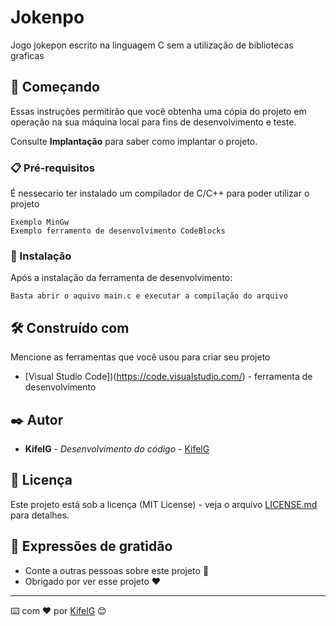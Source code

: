 # Jokenpo

Jogo jokepon escrito na linguagem C sem a utilização de bibliotecas graficas

## 🚀 Começando

Essas instruções permitirão que você obtenha uma cópia do projeto em operação na sua máquina local para fins de desenvolvimento e teste.

Consulte **Implantação** para saber como implantar o projeto.

### 📋 Pré-requisitos

É nessecario ter instalado um compilador de C/C++ para poder utilizar o projeto

```
Exemplo MinGw
Exemplo ferramento de desenvolvimento CodeBlocks
```

### 🔧 Instalação

Após a instalação da ferramenta de desenvolvimento:

```
Basta abrir o aquivo main.c e executar a compilação do arquivo
```

## 🛠️ Construído com

Mencione as ferramentas que você usou para criar seu projeto

* [Visual Studio Code])(https://code.visualstudio.com/) - ferramenta de desenvolvimento

## ✒️ Autor

* **KifelG** - *Desenvolvimento do código* - [KifelG](https://github.com/kifel)
 
## 📄 Licença

Este projeto está sob a licença (MIT License) - veja o arquivo [LICENSE.md](https://github.com/kifel/Jokenpo/blob/main/LICENSE) para detalhes.

## 🎁 Expressões de gratidão

* Conte a outras pessoas sobre este projeto 📢
* Obrigado por ver esse projeto ❤️



---
⌨️ com ❤️ por [KifelG](https://github.com/kifel) 😊
